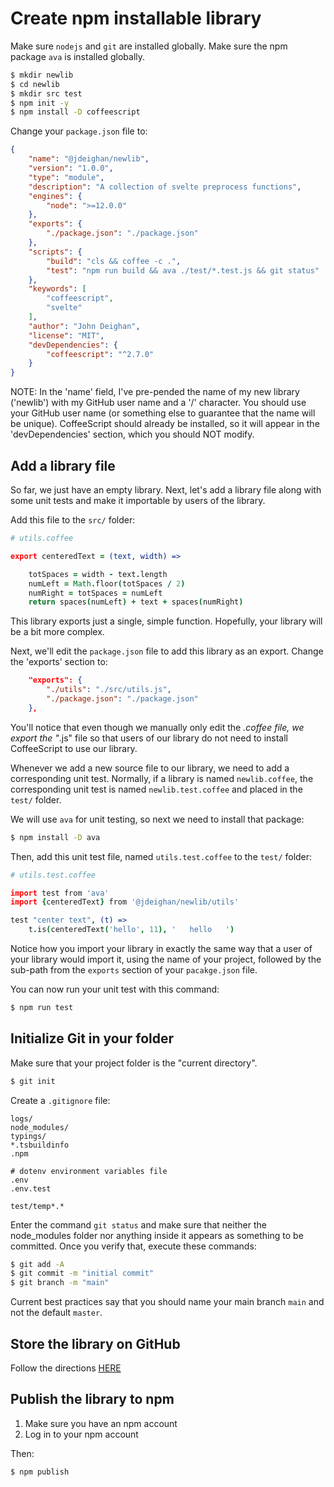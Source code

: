 Create npm installable library
==============================

Make sure `nodejs` and `git` are installed globally.
Make sure the npm package `ava` is installed globally.

```bash
$ mkdir newlib
$ cd newlib
$ mkdir src test
$ npm init -y
$ npm install -D coffeescript
```

Change your `package.json` file to:

```json
{
	"name": "@jdeighan/newlib",
	"version": "1.0.0",
	"type": "module",
	"description": "A collection of svelte preprocess functions",
	"engines": {
		"node": ">=12.0.0"
	},
	"exports": {
		"./package.json": "./package.json"
	},
	"scripts": {
		"build": "cls && coffee -c .",
		"test": "npm run build && ava ./test/*.test.js && git status"
	},
	"keywords": [
		"coffeescript",
		"svelte"
	],
	"author": "John Deighan",
	"license": "MIT",
	"devDependencies": {
		"coffeescript": "^2.7.0"
	}
}
```

NOTE: In the 'name' field, I've pre-pended the name of my new
library ('newlib') with my GitHub user name and a '/' character.
You should use your GitHub user name (or something else to guarantee
that the name will be unique). CoffeeScript should already be
installed, so it will appear in the 'devDependencies' section,
which you should NOT modify.

Add a library file
------------------

So far, we just have an empty library. Next, let's add a library
file along with some unit tests and make it importable by
users of the library.

Add this file to the `src/` folder:

```coffee
# utils.coffee

export centeredText = (text, width) =>

	totSpaces = width - text.length
	numLeft = Math.floor(totSpaces / 2)
	numRight = totSpaces = numLeft
	return spaces(numLeft) + text + spaces(numRight)
```

This library exports just a single, simple function. Hopefully,
your library will be a bit more complex.

Next, we'll edit the `package.json` file to add this library as
an export. Change the 'exports' section to:

```json
	"exports": {
		"./utils": "./src/utils.js",
		"./package.json": "./package.json"
	},
```

You'll notice that even though we manually only edit the *.coffee
file, we export the "*.js" file so that users of our library do
not need to install CoffeeScript to use our library.

Whenever we add a new source file to our library, we need to add
a corresponding unit test. Normally, if a library is named
`newlib.coffee`, the corresponding unit test is named
`newlib.test.coffee` and placed in the `test/` folder.

We will use `ava` for unit testing, so next we need to
install that package:

```bash
$ npm install -D ava
```

Then, add this unit test file, named `utils.test.coffee`
to the `test/` folder:

```coffee
# utils.test.coffee

import test from 'ava'
import {centeredText} from '@jdeighan/newlib/utils'

test "center text", (t) =>
	t.is(centeredText('hello', 11), '   hello   ')
```

Notice how you import your library in exactly the same way that
a user of your library would import it, using the name of your
project, followed by the sub-path from the `exports` section of
your `pacakge.json` file.

You can now run your unit test with this command:

```bash
$ npm run test
```

Initialize Git in your folder
-----------------------------

Make sure that your project folder is the "current directory".

```bash
$ git init
```

Create a `.gitignore` file:

```text
logs/
node_modules/
typings/
*.tsbuildinfo
.npm

# dotenv environment variables file
.env
.env.test

test/temp*.*
```

Enter the command `git status` and make sure that neither the
node_modules folder nor anything inside it appears as something
to be committed. Once you verify that, execute these commands:

```bash
$ git add -A
$ git commit -m "initial commit"
$ git branch -m "main"
```

Current best practices say that you should name your main branch `main`
and not the default `master`.

Store the library on GitHub
---------------------------

Follow the directions [HERE](/posts/push-to-github)

Publish the library to npm
-------------------------

1. Make sure you have an npm account
2. Log in to your npm account

Then:

```bash
$ npm publish
```
